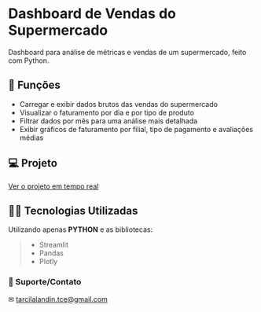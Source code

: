 # Dashboard de Vendas do Supermercado

Dashboard para análise de métricas e vendas de um supermercado, feito com Python.

## 🔧 Funções

- Carregar e exibir dados brutos das vendas do supermercado
- Visualizar o faturamento por dia e por tipo de produto
- Filtrar dados por mês para uma análise mais detalhada
- Exibir gráficos de faturamento por filial, tipo de pagamento e avaliações médias

## 💻 Projeto
<a href="https://supermarketsales-hkvjyfedyzbamvyxtze9dk.streamlit.app" target="_blank">Ver o projeto em tempo real</a>

## 👨‍💻 Tecnologias Utilizadas

Utilizando apenas **PYTHON** e as bibliotecas:
> - Streamlit
> - Pandas
> - Plotly

### 🤝 Suporte/Contato
✉ tarcilalandin.tce@gmail.com
